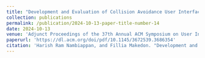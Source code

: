 ```yaml
---
title: "Development and Evaluation of Collision Avoidance User Interface for Assistive Vision Impaired Navigation"
collection: publications
permalink: /publication/2024-10-13-paper-title-number-14
date: 2024-10-13
venue: 'Adjunct Proceedings of the 37th Annual ACM Symposium on User Interface Software and Technology (UIST’24)'
paperurl: 'https://dl.acm.org/doi/pdf/10.1145/3672539.3686354'
citation: 'Harish Ram Nambiappan, and Fillia Makedon. "Development and Evaluation of Collision Avoidance User Interface for Assistive Vision Impaired Navigation." In Adjunct Proceedings of the 37th Annual ACM Symposium on User Interface Software and Technology (UIST’24), pp. 1-3. ACM. 2024.'
---
```


